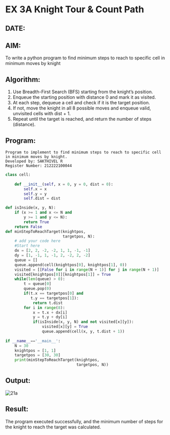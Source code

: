 # EX 3A Knight Tour & Count Path
## DATE:
## AIM:
To write a python program to find minimum steps to reach to specific cell in minimum moves by knight


## Algorithm:

1. Use Breadth-First Search (BFS) starting from the knight’s position.
2. Enqueue the starting position with distance 0 and mark it as visited.
3. At each step, dequeue a cell and check if it is the target position.
4. If not, move the knight in all 8 possible moves and enqueue valid, unvisited cells with dist + 1.
5. Repeat until the target is reached, and return the number of steps (distance).
   
## Program:
```
Program to implement to find minimum steps to reach to specific cell in minimum moves by knight.
Developed by: SAKTHIVEL R
Register Number: 212222100044
```
```py
class cell:
     
    def __init__(self, x = 0, y = 0, dist = 0):
        self.x = x
        self.y = y
        self.dist = dist

def isInside(x, y, N):
    if (x >= 1 and x <= N and
        y >= 1 and y <= N):
        return True
    return False
def minStepToReachTarget(knightpos,
                         targetpos, N):
    # add your code here
    #Start here
    dx = [2, 2, -2, -2, 1, 1, -1, -1]
    dy = [1, -1, 1, -1, 2, -2, 2, -2]
    queue = []
    queue.append(cell(knightpos[0], knightpos[1], 0))
    visited = [[False for i in range(N + 1)] for j in range(N + 1)]
    visited[knightpos[0]][knightpos[1]] = True
    while(len(queue) > 0):
        t = queue[0]
        queue.pop(0)
        if(t.x == targetpos[0] and
           t.y == targetpos[1]):
            return t.dist
        for i in range(8):
            x = t.x + dx[i]
            y = t.y + dy[i]
            if(isInside(x, y, N) and not visited[x][y]):
                visited[x][y] = True
                queue.append(cell(x, y, t.dist + 1))
    
if __name__=='__main__':
    N = 30
    knightpos = [1, 1]
    targetpos = [30, 30]
    print(minStepToReachTarget(knightpos,
                               targetpos, N))
```

## Output:


![21a](https://github.com/user-attachments/assets/3610b8c9-6ccb-4dc7-a193-8a5cd8b27259)




## Result:
The program executed successfully, and the minimum number of steps for the knight to reach the target was calculated.
